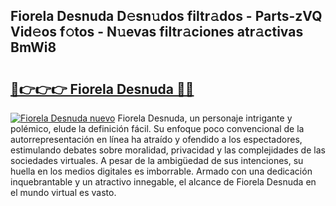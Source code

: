 ## Fiorela Desnuda D𝚎sn𝚞dos filtr𝚊dos - Parts-zVQ Vid𝚎os f𝚘tos - N𝚞evas filtr𝚊ciones atr𝚊ctivas BmWi8

# <h2><a href="http://mbby7p.tromn.icu/?c=Fiorela+Desnuda">🔗👉👉👉 Fiorela Desnuda 🔗🔗</a></h2>

[![Fiorela Desnuda nuevo](https://i.imgur.com/pEAQMta.gif)](http://mbby7p.tromn.icu/?c=Fiorela+Desnuda)
Fiorela Desnuda, un personaje intrigante y polémico, elude la definición fácil. Su enfoque poco convencional de la autorrepresentación en línea ha atraído y ofendido a los espectadores, estimulando debates sobre moralidad, privacidad y las complejidades de las sociedades virtuales. A pesar de la ambigüedad de sus intenciones, su huella en los medios digitales es imborrable. Armado con una dedicación inquebrantable y un atractivo innegable, el alcance de Fiorela Desnuda en el mundo virtual es vasto.
